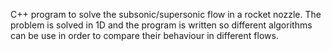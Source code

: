 C++ program to solve the subsonic/supersonic flow in a rocket nozzle. The problem is solved in 1D and the program is written so different algorithms can be use in order to compare their behaviour in different flows.
